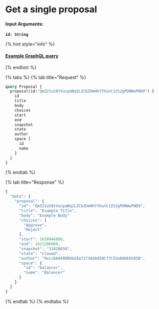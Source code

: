 # Get a single proposal

#### Input Arguments:

**`id: String`**

{% hint style="info" %}
#### [Example GraphQL query](https://hub.snapshot.page/graphql?operationName=Proposal&query=query%20Proposal%20%7B%0A%20%20proposal%28id%3A%22QmZ21uS8tVucpaNq2LZCbZUmHhYYXunC1ZS2gPDNWwPWD9%22%29%20%7B%0A%20%20%20%20id%0A%20%20%20%20title%0A%20%20%20%20body%0A%20%20%20%20choices%0A%20%20%20%20start%0A%20%20%20%20end%0A%20%20%20%20snapshot%0A%20%20%20%20state%0A%20%20%20%20author%0A%20%20%20%20space%20%7B%0A%20%20%20%20%20%20id%0A%20%20%20%20%20%20name%0A%20%20%20%20%7D%0A%20%20%7D%0A%7D)
{% endhint %}

{% tabs %}
{% tab title="Request" %}
```graphql
query Proposal {
  proposal(id:"QmZ21uS8tVucpaNq2LZCbZUmHhYYXunC1ZS2gPDNWwPWD9") {
    id
    title
    body
    choices
    start
    end
    snapshot
    state
    author
    space {
      id
      name
    }
  }
}
```
{% endtab %}

{% tab title="Response" %}
```javascript
{
  "data": {
    "proposal": {
      "id": "QmZ21uS8tVucpaNq2LZCbZUmHhYYXunC1ZS2gPDNWwPWD9",
      "title": "Example Title",
      "body": "Example Body"
      "choices": [
        "Approve",
        "Reject"
      ],
      "start": 1620946800,
      "end": 1621206000,
      "snapshot": "12428834",
      "state": "closed",
      "author": "0xcc6A949DB9b26a7173648d50Cf7C55e800E6585B",
      "space": {
        "id": "balancer",
        "name": "Balancer"
      }
    }
  }
}
```
{% endtab %}
{% endtabs %}

